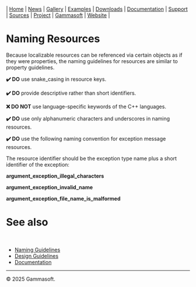 | [Home](home.md) | [News](news.md) | [Gallery](gallery.md) | [Examples](examples.md) | [Downloads](downloads.md) | [Documentation](documentation.md) | [Support](support.md) | [Sources](https://github.com/gammasoft71/xtd) | [Project](https://sourceforge.net/projects/xtdpro/) | [Gammasoft](gammasoft.md) | [Website](https://gammasoft71.github.io/xtd) |

# Naming Resources

Because localizable resources can be referenced via certain objects as if they were properties, the naming guidelines for resources are similar to property guidelines.

**✔️ DO** use snake_casing in resource keys.

**✔️ DO** provide descriptive rather than short identifiers.

**❌ DO NOT** use language-specific keywords of the C++ languages.

**✔️ DO** use only alphanumeric characters and underscores in naming resources.

**✔️ DO** use the following naming convention for exception message resources.

The resource identifier should be the exception type name plus a short identifier of the exception:

**argument_exception_illegal_characters**

**argument_exception_invalid_name**

**argument_exception_file_name_is_malformed**

# See also
​
* [Naming Guidelines](naming_guidelines.md)
* [Design Guidelines](design_guidelines.md)
* [Documentation](documentation.md)

______________________________________________________________________________________________

© 2025 Gammasoft.
